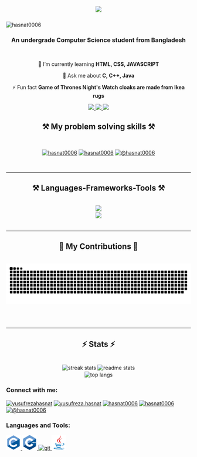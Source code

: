 <h1 align="center">
    <img src="https://readme-typing-svg.herokuapp.com/?font=Righteous&size=35&center=true&vCenter=true&width=500&height=70&duration=4000&lines=Hi+There!+👋;+I'm+Yusuf+Reza+Hasnat!;" />
</h1>

<p align="left"> <img src="https://komarev.com/ghpvc/?username=hasnat0006&label=Profile%20views&color=00ff2a&style=plastic" alt="hasnat0006" /> </p>

<h3 align="center">An undergrade Computer Science student from Bangladesh</h3>
<br/>

<div align="center">

 🌱 I’m currently learning **HTML, CSS, JAVASCRIPT**

💬 Ask me about **C, C++, Java**

⚡ Fun fact **Game of Thrones Night's Watch cloaks are made from Ikea rugs**

 </div>

 <div align="center"> 
  <a href="mailto:yusufrezahasnat0006@gmail.com">
    <img src="https://img.shields.io/badge/Gmail-333333?style=for-the-badge&logo=gmail&logoColor=red" />
  </a>
  <a href="https://www.linkedin.com/in/yusufrezahasnat/" target="_blank">
    <img src="https://img.shields.io/badge/LinkedIn-0077B5?style=for-the-badge&logo=linkedin&logoColor=white" target="_blank" />
  </a>
  <a href="https://hasnat0006.github.io" target="_blank">
     <img src="https://img.shields.io/badge/Portfolio-FF5722?style=for-the-badge&logo=todoist&logoColor=white" target="_blank" />
  </a>
</div>


<h2 align="center">⚒️ My problem solving skills ⚒️</h2>
<br/>
<div align="center">
  <p align="center">
    <a href="https://codeforces.com/profile/hasnat0006" target="blank"><img align="center" src="https://raw.githubusercontent.com/rahuldkjain/github-profile-readme-generator/master/src/images/icons/Social/codeforces.svg" alt="hasnat0006" height="50" width="50" /></a>
    <a href="https://www.codechef.com/users/hasnat0006" target="blank"><img align="center" src="https://cdn.jsdelivr.net/npm/simple-icons@3.1.0/icons/codechef.svg" alt="hasnat0006" height="50" width="50" /></a>
    <a href="https://www.hackerrank.com/@hasnat0006" target="blank"><img align="center" src="https://raw.githubusercontent.com/rahuldkjain/github-profile-readme-generator/master/src/images/icons/Social/hackerrank.svg" alt="@hasnat0006" height="50" width="50" /></a>
  </p>
</div>
<br/>
<hr/>

<h2 align="center">⚒️ Languages-Frameworks-Tools ⚒️</h2>
<br/>
<div align="center">
    <img src="https://skillicons.dev/icons?i=c,cpp,java,python,github,git" /><br>
    <img src="https://skillicons.dev/icons?i=html,css,javascript,vscode,mysql" />
</div>
<br/>
<hr/>

<div align="center">
  <h2>🐍 My Contributions 🐍</h2>
  <br>
  <img alt="snake eating my contributions" src="https://raw.githubusercontent.com/salesp07/salesp07/output/github-contribution-grid-snake.svg" />
  
  <br/><br/>
</div>
<hr/>

<h2 align="center">⚡ Stats ⚡</h2>
<br>
<div align=center>
  <img width=410 src="https://github-readme-streak-stats-salesp07.vercel.app/?user=hasnat0006&count_private=true&theme=react&border_radius=10" alt="streak stats"/>
  <img width=390 src="https://github-readme-stats-salesp07.vercel.app/api?username=hasnat0006&count_private=true&show_icons=true&theme=react&rank_icon=github&border_radius=10" alt="readme stats" />
  <br/>
  <img width=325 align="center" src="https://github-readme-stats-salesp07.vercel.app/api/top-langs/?username=hasnat0006&hide=HTML&langs_count=8&layout=compact&theme=react&border_radius=10&size_weight=0.5&count_weight=0.5&exclude_repo=github-readme-stats" alt="top langs" />
</div>


<h3 align="left">Connect with me:</h3>
<p align="left">
<a href="https://linkedin.com/in/yusufrezahasnat" target="blank"><img align="center" src="https://raw.githubusercontent.com/rahuldkjain/github-profile-readme-generator/master/src/images/icons/Social/linked-in-alt.svg" alt="yusufrezahasnat" height="30" width="40" /></a>
<a href="https://fb.com/yusufreza.hasnat" target="blank"><img align="center" src="https://raw.githubusercontent.com/rahuldkjain/github-profile-readme-generator/master/src/images/icons/Social/facebook.svg" alt="yusufreza.hasnat" height="30" width="40" /></a>
<a href="https://codeforces.com/profile/hasnat0006" target="blank"><img align="center" src="https://raw.githubusercontent.com/rahuldkjain/github-profile-readme-generator/master/src/images/icons/Social/codeforces.svg" alt="hasnat0006" height="30" width="40" /></a>
<a href="https://www.codechef.com/users/hasnat0006" target="blank"><img align="center" src="https://cdn.jsdelivr.net/npm/simple-icons@3.1.0/icons/codechef.svg" alt="hasnat0006" height="30" width="40" /></a>
<a href="https://www.hackerrank.com/@hasnat0006" target="blank"><img align="center" src="https://raw.githubusercontent.com/rahuldkjain/github-profile-readme-generator/master/src/images/icons/Social/hackerrank.svg" alt="@hasnat0006" height="30" width="40" /></a>
</p>

<h3 align="left">Languages and Tools:</h3>
<p align="left"> <a href="https://www.cprogramming.com/" target="_blank" rel="noreferrer"> <img src="https://raw.githubusercontent.com/devicons/devicon/master/icons/c/c-original.svg" alt="c" width="40" height="40"/> </a> <a href="https://www.w3schools.com/cpp/" target="_blank" rel="noreferrer"> <img src="https://raw.githubusercontent.com/devicons/devicon/master/icons/cplusplus/cplusplus-original.svg" alt="cplusplus" width="40" height="40"/> </a> <a href="https://git-scm.com/" target="_blank" rel="noreferrer"> <img src="https://www.vectorlogo.zone/logos/git-scm/git-scm-icon.svg" alt="git" width="40" height="40"/> </a> <a href="https://www.java.com" target="_blank" rel="noreferrer"> <img src="https://raw.githubusercontent.com/devicons/devicon/master/icons/java/java-original.svg" alt="java" width="40" height="40"/> </a> </p>
